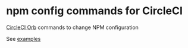 # npm config commands for CircleCI

[CircleCI Orb](https://circleci.com/docs/2.0/orb-intro/) commands to change NPM configuration

See [examples](https://circleci.com/orbs/registry/orb/cobli/npm-config#usage-examples)
